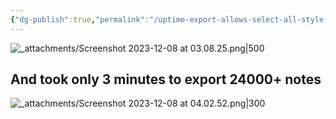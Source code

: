 ```yaml
---
{"dg-publish":true,"permalink":"/uptime-export-allows-select-all-style-selection-on-a-huge-notebook/","noteIcon":"2"}
---
```


![_attachments/Screenshot 2023-12-08 at 03.08.25.png|500](/img/user/_attachments/Screenshot%202023-12-08%20at%2003.08.25.png)

## And took only 3 minutes to export 24000+ notes

![_attachments/Screenshot 2023-12-08 at 04.02.52.png|300](/img/user/_attachments/Screenshot%202023-12-08%20at%2004.02.52.png)
